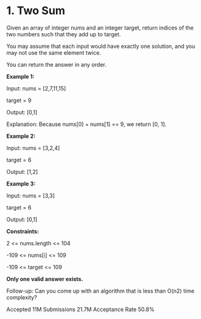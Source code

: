 # **1. Two Sum**

Given an array of integer nums and an integer target, return indices of the two numbers such that they add up to target.

You may assume that each input would have exactly one solution, and you may not use the same element twice.

You can return the answer in any order.

 

**Example 1:**

Input: nums = [2,7,11,15]

target = 9

Output: [0,1]

Explanation: Because nums[0] + nums[1] == 9, we return [0, 1].

**Example 2:**

Input: nums = [3,2,4]

target = 6

Output: [1,2]

**Example 3:**

Input: nums = [3,3]

target = 6

Output: [0,1]
 

**Constraints:**

2 <= nums.length <= 104

-109 <= nums[i] <= 109

-109 <= target <= 109


**Only one valid answer exists.**
 

Follow-up: Can you come up with an algorithm that is less than O(n2) time complexity?

Accepted
11M
Submissions
21.7M
Acceptance Rate
50.8%
